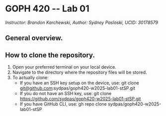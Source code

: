 # GOPH 420 -- Lab 01
*Instructor: Brandon Karchewski, Author: Sydney Pasloski, UCID: 30178579*

## General overview. 



## How to clone the repository.

1. Open your preferred terminal on your local device.
2. Navigate to the directory where the repository files will be stored. 
3. To actually clone:
   - If you have an SSH key setup on the device, use: git clone git@github.com:sydpas/goph420-w2025-lab01-stSP.git
   - If you do not have an SSH key, use: git clone https://github.com/sydpas/goph420-w2025-lab01-stSP.git
   - If you have GitHub CLI, use: gh repo clone sydpas/goph420-w2025-lab01-stSP